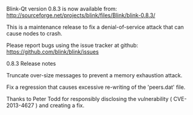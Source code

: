 Blink-Qt version 0.8.3 is now available from:
  http://sourceforge.net/projects/blink/files/Blink/blink-0.8.3/

This is a maintenance release to fix a denial-of-service attack that
can cause nodes to crash.

Please report bugs using the issue tracker at github:
  https://github.com/blink/blink/issues

0.8.3 Release notes

Truncate over-size messages to prevent a memory exhaustion attack.

Fix a regression that causes excessive re-writing of the 'peers.dat' file.


Thanks to Peter Todd for responsibly disclosing the vulnerability
( CVE-2013-4627 ) and creating a fix.
